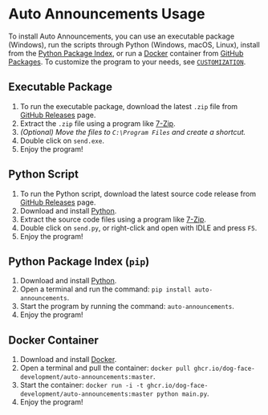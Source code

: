 # Auto Announcements Usage

To install Auto Announcements, you can use an executable package (Windows), run the scripts through Python (Windows, macOS, Linux), install from the [Python Package Index](https://pypi.org/), or run a [Docker](https://www.docker.com/) container from [GitHub Packages](https://github.com/Dog-Face-Development/Auto-Anouncements/pkgs/container/auto-anouncements). To customize the program to your needs, see [`CUSTOMIZATION`](CUSTOMIZATION.md).

## Executable Package

1. To run the executable package, download the latest `.zip` file from [GitHub Releases](https://github.com/Dog-Face-Development/Auto-Anouncements/releases/latest) page.
2. Extract the `.zip` file using a program like [7-Zip](https://www.7-zip.org/).
3. _(Optional) Move the files to `C:\Program Files` and create a shortcut._
4. Double click on `send.exe`.
5. Enjoy the program!

## Python Script

1. To run the Python script, download the latest source code release from [GitHub Releases](https://github.com/Dog-Face-Development/Auto-Anouncements/releases/latest) page.
2. Download and install [Python](https://www.python.org/downloads/).
3. Extract the source code files using a program like [7-Zip](https://www.7-zip.org/).
4. Double click on `send.py`, or right-click and open with IDLE and press `F5`.
5. Enjoy the program!

## Python Package Index (`pip`)

1. Download and install [Python](https://www.python.org/downloads/).
2. Open a terminal and run the command: `pip install auto-announcements`.
3. Start the program by running the command: `auto-announcements`.
4. Enjoy the program!

## Docker Container

1. Download and install [Docker](https://www.docker.com/products/docker-desktop/).
2. Open a terminal and pull the container: `docker pull ghcr.io/dog-face-development/auto-announcements:master`.
3. Start the container: `docker run -i -t ghcr.io/dog-face-development/auto-announcements:master python main.py`.
4. Enjoy the program!
